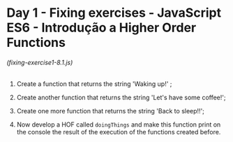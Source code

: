 # Day 1 - Fixing exercises - JavaScript ES6 - Introdução a Higher Order Functions

###### (fixing-exercise1-8.1.js)

1. Create a function that returns the string 'Waking up!' ;

2. Create another function that returns the string 'Let's have some coffee!';

3. Create one more function that returns the string 'Back to sleep!!';

4. Now develop a HOF called `doingThings` and make this function print on the console the result of the execution of the functions created before.

